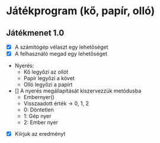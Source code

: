 # Játékprogram (kő, papír, olló)

## Játékmenet 1.0
- [x] A számítógép vélaszt egy lehetőséget
- [x] A felhasználó megad egy lehetőséget
- Nyerés:
	- Kő legyőzi az ollót
	- Papír legyőzi a követ
	- Olló legyőzi a papírt
- [] A nyerés megállapítását kiszervezzük metódusba
    - Embernyer()
    - Visszaadott érték -> 0, 1, 2
    - 0: Döntetlen
    - 1: Gép nyer
    - 2: Ember nyer
- [x] Kiírjuk az eredményt
